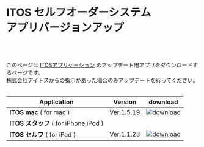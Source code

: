 
# ITOS セルフオーダーシステム <br> アプリバージョンアップ

<p class="center">
<br><br><br>
このページは
<a href="http://www.it-ordersystem.jp/">ITOSアプリケーション</a>
のアップデート用アプリをダウンロードするページです。<br>
株式会社アイトスからの指示があった場合のみアップデートを行ってください。
<br><br>
</p>


| Application | Version | download |
|---|---|---|
| **ITOS mac** ( for mac )| Ver.1.5.19 | [![download](https://itordersystem.github.io/itos/download.png   "download")](https://itordersystem.github.io/itos/mac_jp/ver_1_5_19/ITOS.app.zip "mac") |
| **ITOS スタッフ** ( for iPhone,iPod ) |  | |
| **ITOS セルフ** ( for iPad ) | Ver.1.1.23 | [![download](https://itordersystem.github.io/itos/download.png   "download")](itms-services://?action=download-manifest&url=https://itordersystem.github.io/itos/self/ver_1_1_23/ITOS_SelfOrder_HD.plist "iPad用ITOSセルフ") |
